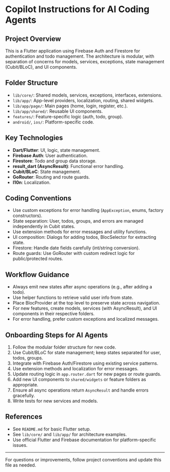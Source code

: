 # Copilot Instructions for AI Coding Agents

## Project Overview

This is a Flutter application using Firebase Auth and Firestore for authentication and todo management. The architecture is modular, with separation of concerns for models, services, exceptions, state management (Cubit/BLoC), and UI components.

## Folder Structure

- `lib/core/`: Shared models, services, exceptions, interfaces, extensions.
- `lib/app/`: App-level providers, localization, routing, shared widgets.
- `lib/app/page/`: Main pages (home, login, register, etc.).
- `lib/app/shared/`: Reusable UI components.
- `features/`: Feature-specific logic (auth, todo, group).
- `android/`, `ios/`: Platform-specific code.

## Key Technologies

- **Dart/Flutter**: UI, logic, state management.
- **Firebase Auth**: User authentication.
- **Firestore**: Todo and group data storage.
- **result_dart (AsyncResult)**: Functional error handling.
- **Cubit/BLoC**: State management.
- **GoRouter**: Routing and route guards.
- **l10n**: Localization.

## Coding Conventions

- Use custom exceptions for error handling (`AppException`, enums, factory constructors).
- State separation: User, todos, groups, and errors are managed independently in Cubit states.
- Use extension methods for error messages and utility functions.
- UI composition: Dialogs for adding todos, BlocSelector for extracting state.
- Firestore: Handle date fields carefully (int/string conversion).
- Route guards: Use GoRouter with custom redirect logic for public/protected routes.

## Workflow Guidance

- Always emit new states after async operations (e.g., after adding a todo).
- Use helper functions to retrieve valid user info from state.
- Place BlocProvider at the top level to preserve state across navigation.
- For new features, create models, services (with AsyncResult), and UI components in their respective folders.
- For error handling, prefer custom exceptions and localized messages.

## Onboarding Steps for AI Agents

1. Follow the modular folder structure for new code.
2. Use Cubit/BLoC for state management; keep states separated for user, todos, groups.
3. Integrate with Firebase Auth/Firestore using existing service patterns.
4. Use extension methods and localization for error messages.
5. Update routing logic in `app.router.dart` for new pages or route guards.
6. Add new UI components to `shared/widgets` or feature folders as appropriate.
7. Ensure all async operations return `AsyncResult` and handle errors gracefully.
8. Write tests for new services and models.

## References

- See `README.md` for basic Flutter setup.
- See `lib/core/` and `lib/app/` for architecture examples.
- Use official Flutter and Firebase documentation for platform-specific issues.

---

For questions or improvements, follow project conventions and update this file as needed.
